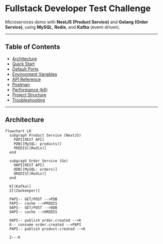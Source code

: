 # Fullstack Developer Test Challenge

Microservices demo with **NestJS (Product Service)** and **Golang (Order Service)**, using **MySQL**, **Redis**, and **Kafka** (event-driven).

---

## Table of Contents
- [Architecture](#architecture)
- [Quick Start](#quick-start)
- [Default Ports](#default-ports)
- [Environment Variables](#environment-variables)
- [API Reference](#api-reference)
- [Postman](#postman)
- [Performance (k6)](#performance-k6)
- [Project Structure](#project-structure)
- [Troubleshooting](#troubleshooting)

---

## Architecture

```mermaid
flowchart LR
  subgraph Product Service (NestJS)
    PAPI[REST API]
    PDB[(MySQL: products)]
    PREDIS[(Redis)]
  end

  subgraph Order Service (Go)
    OAPI[REST API]
    ODB[(MySQL: orders)]
    OREDIS[(Redis)]
  end

  K[(Kafka)]
  Z[(Zookeeper)]

  PAPI-- GET/POST -->PDB
  PAPI-- cache -->PREDIS
  OAPI-- GET/POST -->ODB
  OAPI-- cache -->OREDIS

  OAPI-- publish order.created -->K
  K-- consume order.created -->PAPI
  PAPI-- publish product.created -->K

  Z---K
